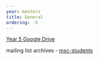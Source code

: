 ```yaml
---
year: masters
title: General
ordering: -5
---
```


[Year 5 Google Drive](https://drive.google.com/drive/folders/0B2AAOQQZ_8BxaHBIb1lCYm9SOFE)

mailing list archives - [msc-students](https://lists.inf.ed.ac.uk/mailman/private/msc-students/)
